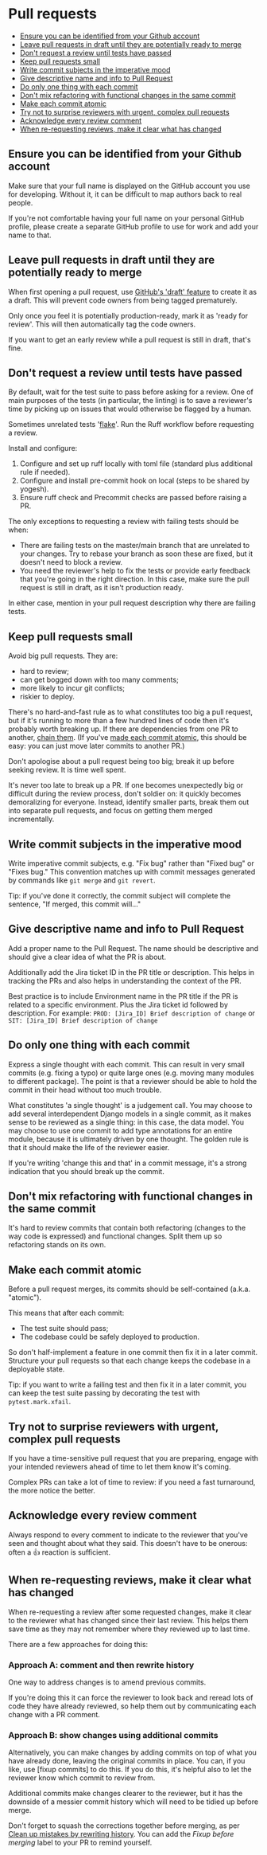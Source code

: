 # Pull requests

- [Ensure you can be identified from your Github account](#ensure-you-can-be-identified)
- [Leave pull requests in draft until they are potentially ready to merge](#leave-in-draft)
- [Don't request a review until tests have passed](#dont-request-review-until-tests-passed)
- [Keep pull requests small](#keep-prs-small)
- [Write commit subjects in the imperative mood](#imperative-commit-subjects)
- [Give descriptive name and info to Pull Request](#pr-name-rule)
- [Do only one thing with each commit](#do-only-one-thing-with-each-commit)
- [Don't mix refactoring with functional changes in the same commit](#dont-mix-refactoring-with-functional-changes)
- [Make each commit atomic](#atomic-commits)
- [Try not to surprise reviewers with urgent, complex pull requests](#dont-surprise-with-urgent-prs)
- [Acknowledge every review comment](#acknowledge-comments)
- [When re-requesting reviews, make it clear what has changed](#make-clear-what-has-changed-since-last-review)


## <a name="ensure-you-can-be-identified">Ensure you can be identified from your Github account</a>

Make sure that your full name is displayed on the GitHub account you use for developing. Without it, it
can be difficult to map authors back to real people.

If you're not comfortable having your full name on your personal GitHub profile, please create a separate GitHub profile
to use for work and add your name to that.


## <a name="leave-in-draft">Leave pull requests in draft until they are potentially ready to merge</a>

When first opening a pull request, use [GitHub's 'draft' feature] to create it as a draft. This will prevent code owners
from being tagged prematurely.

Only once you feel it is potentially production-ready, mark it as 'ready for review'. This will then automatically tag
the code owners.

If you want to get an early review while a pull request is still in draft, that's fine.

[github's 'draft' feature]: https://docs.github.com/en/pull-requests/collaborating-with-pull-requests/proposing-changes-to-your-work-with-pull-requests/about-pull-requests#draft-pull-requests


## <a name="dont-request-review-until-tests-passed">Don't request a review until tests have passed</a>

By default, wait for the test suite to pass before asking for a review. One of main purposes of the tests (in particular, the
linting) is to save a reviewer's time by picking up on issues that would otherwise be flagged by a human.

Sometimes unrelated tests '[flake]'. Run the Ruff workflow before requesting a review.

Install and configure:
1. Configure and set up ruff locally with toml file (standard plus additional rule if needed).
2. Configure and install pre-commit hook on local (steps to be shared by yogesh).
3. Ensure ruff check and Precommit checks are passed before raising a PR.

The only exceptions to requesting a review with failing tests should be when:

- There are failing tests on the master/main branch that are unrelated to your changes. Try to rebase your branch as soon these
  are fixed, but it doesn't need to block a review.
- You need the reviewer's help to fix the tests or provide early feedback that you're going in the right direction. In this case, make sure the pull request is still in draft, as it isn't
  production ready.

In either case, mention in your pull request description why there are failing tests.



[flake]: https://tech.octopus.energy/news/2022/05/23/flakey-python-tests.html
[rerun the circleci workflow from failed]: https://support.circleci.com/hc/en-us/articles/360050303671-How-To-Rerun-a-Workflow

## <a name="keep-prs-small">Keep pull requests small</a>

Avoid big pull requests. They are:

- hard to review;
- can get bogged down with too many comments;
- more likely to incur git conflicts;
- riskier to deploy.

There's no hard-and-fast rule as to what constitutes too big a pull request, but if it's running to more than a few
hundred lines of code then it's probably worth breaking up. If there are dependencies from one
PR to another, [chain them](#chain-prs). (If you've [made each commit atomic](#atomic-commits), this should
be easy: you can just move later commits to another PR.)

Don't apologise about a pull request being too big; break it up before seeking review. It is time well spent.

It's never too late to break up a PR. If one becomes unexpectedly big or difficult during the review process, don't soldier on: it quickly becomes demoralizing for everyone. Instead, identify smaller parts, break them out into separate pull requests, and focus on getting them merged incrementally.

## <a name="imperative-commit-subjects">Write commit subjects in the imperative mood</a>

Write imperative commit subjects, e.g. "Fix bug" rather than "Fixed bug" or
"Fixes bug." This convention matches up with commit messages generated by
commands like `git merge` and `git revert`.

Tip: if you've done it correctly, the commit subject will complete the sentence, "If merged, this commit will..."

## <a name="pr-name-rule">Give descriptive name and info to Pull Request</a>

Add a proper name to the Pull Request. The name should be descriptive and should give a clear idea of what the PR is about.

Additionally add the Jira ticket ID in the PR title or description. This helps in tracking the PRs and also helps in
understanding the context of the PR.

Best practice is to include Environment name in the PR title if the PR is related to a specific environment. Plus the Jira ticket id followed by description.
For example: `PROD: [Jira_ID] Brief description of change` or `SIT: [Jira_ID] Brief description of change`

## <a name="do-only-one-thing-with-each-commit">Do only one thing with each commit</a>

Express a single thought with each commit. This can result in very small commits
(e.g. fixing a typo) or quite large ones (e.g. moving many modules to
different package). The point is that a reviewer should be able to hold the commit
in their head without too much trouble.

What constitutes 'a single thought' is a judgement call. You may choose to add
several interdependent Django models in a single commit, as it makes sense to be
reviewed as a single thing: in this case, the data model. You may choose to
use one commit to add type annotations for an entire module, because it is
ultimately driven by one thought. The golden rule is that it should make the life
of the reviewer easier.

If you're writing 'change this and that' in a commit message, it's a strong indication that you should break up the commit.

## <a name="dont-mix-refactoring-with-functional-changes">Don't mix refactoring with functional changes in the same commit</a>

It's hard to review commits that contain both refactoring (changes to the way code is expressed) and functional changes. Split them up so refactoring stands on its own.

## <a name="atomic-commits">Make each commit atomic</a>

Before a pull request merges, its commits should be self-contained (a.k.a. "atomic").

This means that after each commit:

- The test suite should pass;
- The codebase could be safely deployed to production.

So don't half-implement a feature in one commit then fix it in a later commit. Structure your pull requests so that each change keeps the codebase in a deployable state.

Tip: if you want to write a failing test and then fix it in a later commit, you can keep the test suite passing by
decorating the test with `pytest.mark.xfail`.

## <a name="dont-surprise-with-urgent-prs">Try not to surprise reviewers with urgent, complex pull requests</a>

If you have a time-sensitive pull request that you are preparing, engage with your intended reviewers ahead of time to
let them know it's coming.

Complex PRs can take a lot of time to review: if you need a fast turnaround, the more notice the better.

## <a name="acknowledge-comments">Acknowledge every review comment</a>

Always respond to every comment to indicate to the reviewer that you've seen and thought about what they said. This
doesn't have to be onerous: often a 👍 reaction is sufficient.

## <a name="make-clear-what-has-changed-since-last-review">When re-requesting reviews, make it clear what has changed</a>

When re-requesting a review after some requested changes, make it clear to the reviewer what has changed since their
last review. This helps them save time as they may not remember where they reviewed up to last time.

There are a few approaches for doing this:

### <a name="comment-and-rewrite-history">Approach A: comment and then rewrite history</a>

One way to address changes is to amend previous commits.

If you're doing this it can force the reviewer to look back and reread lots of code they have already reviewed, so help
them out by communicating each change with a PR comment.

### <a name="show-changes-using-additional-commits">Approach B: show changes using additional commits</a>

Alternatively, you can make changes by adding commits on top of what you have already done, leaving the original commits
in place. You can, if you like, use [fixup commits] to do this. If you do this, it's helpful also to let the reviewer know which commit to review from.

Additional commits make changes clearer to the reviewer, but it has the downside of a messier commit history which will need to
be tidied up before merge.

Don't forget to squash the corrections together before merging, as per
[Clean up mistakes by rewriting history](#clean-up-mistakes). You can add the _Fixup before merging_ label to your PR to
remind yourself.
